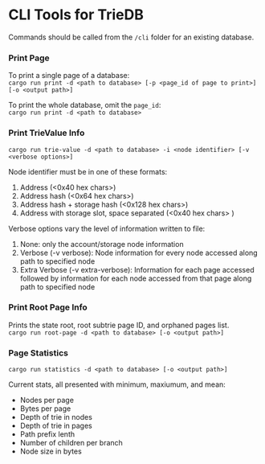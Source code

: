 # CLI Tools for TrieDB #

Commands should be called from the `/cli` folder for an existing database. 

### Print Page ###
To print a single page of a database:  
`cargo run print -d <path to database> [-p <page_id of page to print>] [-o <output path>]`

To print the whole database, omit the `page_id`:  
`cargo run print -d <path to database>` 


### Print TrieValue Info ###
`cargo run trie-value -d <path to database> -i <node identifier> [-v <verbose options>]`

Node identifier must be in one of these formats:  
  1. Address (<0x40 hex chars>)  
  2. Address hash (<0x64 hex chars>)  
  3. Address hash + storage hash (<0x128 hex chars>)  
  4. Address with storage slot, space separated (<0x40 hex chars> <slot>)  

Verbose options vary the level of information written to file:  
  1. None: only the account/storage node information
  2. Verbose (-v verbose): Node information for every node accessed along path to specified node
  3. Extra Verbose (-v extra-verbose): Information for each page accessed followed by information for each node accessed from that page along path to specified node


### Print Root Page Info ###
Prints the state root, root subtrie page ID, and orphaned pages list.  
`cargo run root-page -d <path to database> [-o <output path>]`


### Page Statistics ###
`cargo run statistics -d <path to database> [-o <output path>]`

Current stats, all presented with minimum, maxiumum, and mean:
  * Nodes per page
  * Bytes per page
  * Depth of trie in nodes
  * Depth of trie in pages
  * Path prefix lenth
  * Number of children per branch
  * Node size in bytes


